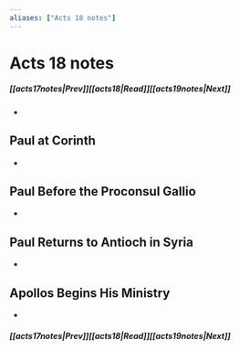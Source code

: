 ```yaml
---
aliases: ["Acts 18 notes"]
---
```

# Acts 18 notes
##### <span class=arrow-left></span>[[acts17notes|Prev]]<span class=navigation-separator></span>[[acts18|Read]]<span class=navigation-separator></span>[[acts19notes|Next]]<span class=arrow-right></span>
- 
## Paul at Corinth
- 
## Paul Before the Proconsul Gallio
- 
## Paul Returns to Antioch in Syria
- 
## Apollos Begins His Ministry
- 
##### <span class=arrow-left></span>[[acts17notes|Prev]]<span class=navigation-separator></span>[[acts18|Read]]<span class=navigation-separator></span>[[acts19notes|Next]]<span class=arrow-right></span>